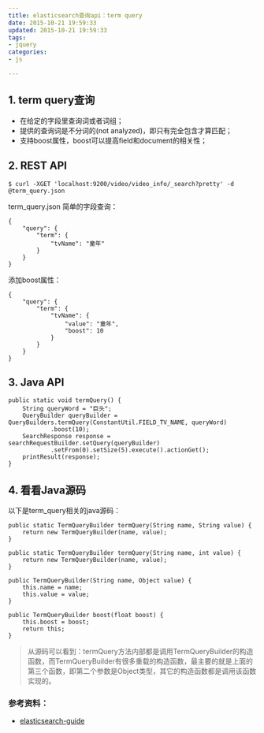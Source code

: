 ```yaml
---
title: elasticsearch查询api：term query
date: 2015-10-21 19:59:33
updated: 2015-10-21 19:59:33
tags: 
- jquery
categories: 
- js

---
```

## 1. term query查询
	
+ 在给定的字段里查询词或者词组；
+ 提供的查询词是不分词的(not analyzed)，即只有完全包含才算匹配；
+ 支持boost属性，boost可以提高field和document的相关性；

## 2. REST API

	$ curl -XGET 'localhost:9200/video/video_info/_search?pretty' -d @term_query.json

term_query.json 
简单的字段查询：

	{
		"query": {
			"term": {
				"tvName": "童年"
			}
		}
	}


<!--more-->


添加boost属性：

	{
		"query": {
			"term": {
				"tvName": {
					"value": "童年",
					"boost": 10
				}
			}
		}
	}

## 3. Java API

	public static void termQuery() {
		String queryWord = "巨头";
		QueryBuilder queryBuilder = QueryBuilders.termQuery(ConstantUtil.FIELD_TV_NAME, queryWord)
				.boost(10);
		SearchResponse response = searchRequestBuilder.setQuery(queryBuilder)
				.setFrom(0).setSize(5).execute().actionGet();
		printResult(response);
	}

## 4. 看看Java源码

以下是term_query相关的java源码：

    public static TermQueryBuilder termQuery(String name, String value) {
        return new TermQueryBuilder(name, value);
    }

    public static TermQueryBuilder termQuery(String name, int value) {
        return new TermQueryBuilder(name, value);
    }

    public TermQueryBuilder(String name, Object value) {
        this.name = name;
        this.value = value;
    }

    public TermQueryBuilder boost(float boost) {
        this.boost = boost;
        return this;
    }

> 从源码可以看到：termQuery方法内部都是调用TermQueryBuilder的构造函数，而TermQueryBuilder有很多重载的构造函数，最主要的就是上面的第三个函数，即第二个参数是Object类型，其它的构造函数都是调用该函数实现的。

### 参考资料：

+ [elasticsearch-guide](http://www.elasticsearch.org/guide/en/elasticsearch/reference/current/query-dsl-term-query.html)
